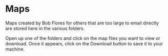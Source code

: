 # Maps

Maps created by Bob Flores for others that are too large to email directly are stored here in the various folders.

Open up one of the folders and click on the map files you want to view or download. Once it appears, click on the Download button to save it to your machine.
